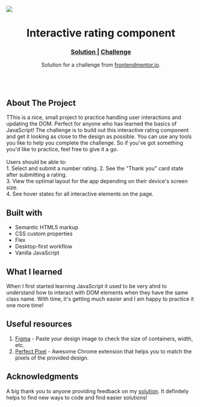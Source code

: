 <img src="https://github.com/catherineisonline/interactive-rating-component-frontendmentor/blob/main/images/project-preview.png?raw=true"></img>

<h1 align="center">Interactive rating component
</h1>

<div align="center">
  <h3>
    <a href="https://www.frontendmentor.io/solutions/interactive-rating-component-B1FOwAQB9">
      Solution
    </a>
   <span> | </span>
    <a href="https://www.frontendmentor.io/challenges/interactive-rating-component-koxpeBUmI">
      Challenge
    </a>
  </h3>
</div>
<div align="center">
   Solution for a challenge from  <a href="https://www.frontendmentor.io/challenges/interactive-rating-component-koxpeBUmI" target="_blank">frontendmentor.io</a>.
</div>
<br>
<br>
<br>

## About The Project

<p>TThis is a nice, small project to practice handling user interactions and updating the DOM. Perfect for anyone who has learned the basics of JavaScript!
The challenge is to build out this interactive rating component and get it looking as close to the design as possible.
You can use any tools you like to help you complete the challenge. So if you've got something you'd like to practice, feel free to give it a go.
<br><br>Users should be able to:
<br>1. Select and submit a number rating.
2. See the "Thank you" card state after submitting a rating.
<br>
3. View the optimal layout for the app depending on their device's screen size.
<br>
4. See hover states for all interactive elements on the page.
<br>

## Built with

- Semantic HTML5 markup
- CSS custom properties
- Flex
- Desktop-first workflow
- Vanilla JavaScript

## What I learned

When I first started learning JavaScript it used to be very ahrd to understand how to interact with DOM elements when they have the same class name. With time, it's getting much easier and I am happy to practice it one more time!

## Useful resources

1. <a href="https://www.figma.com/">Figma</a> - Paste your design image to check the size of containers, width, etc.
2. <a href="https://chrome.google.com/webstore/detail/perfectpixel-by-welldonec/dkaagdgjmgdmbnecmcefdhjekcoceebi">Perfect Pixel</a> - Awesome Chrome extension that helps you to match the pixels of the provided design.

## Acknowledgments

A big thank you to anyone providing feedback on my <a href="https://www.frontendmentor.io/solutions/interactive-rating-component-B1FOwAQB9">solution</a>. It definitely helps to find new ways to code and find easier solutions!

